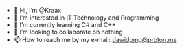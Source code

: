 - 👋 Hi, I’m @Kraax
- 👀 I’m interested in IT Technology and Programming
- 🌱 I’m currently learning C# and C++
- 💞️ I’m looking to collaborate on nothing
- 📫 How to reach me by my e-mail: dawidpmg@proton.me

<!---
Kraax/Kraax is a ✨ special ✨ repository because its `README.md` (this file) appears on your GitHub profile.
You can click the Preview link to take a look at your changes.
--->

